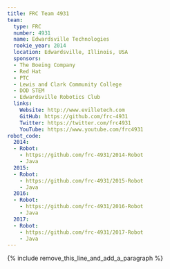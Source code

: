 ```yaml
---
title: FRC Team 4931
team:
  type: FRC
  number: 4931
  name: Edwardsville Technologies
  rookie_year: 2014
  location: Edwardsville, Illinois, USA
  sponsors:
  - The Boeing Company
  - Red Hat
  - PTC
  - Lewis and Clark Community College
  - DOD STEM
  - Edwardsville Robotics Club
  links:
    Website: http://www.evilletech.com
    GitHub: https://github.com/frc-4931
    Twitter: https://twitter.com/frc4931
    YouTube: https://www.youtube.com/frc4931
robot_code:
  2014:
  - Robot:
    - https://github.com/frc-4931/2014-Robot
    - Java
  2015:
  - Robot:
    - https://github.com/frc-4931/2015-Robot
    - Java
  2016:
  - Robot:
    - https://github.com/frc-4931/2016-Robot
    - Java
  2017:
  - Robot:
    - https://github.com/frc-4931/2017-Robot
    - Java
---
```


{% include remove_this_line_and_add_a_paragraph %}